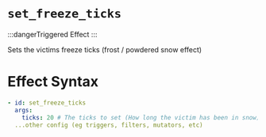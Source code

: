 # `set_freeze_ticks`
:::dangerTriggered Effect
:::

Sets the victims freeze ticks (frost / powdered snow effect)

# Effect Syntax
```yaml
- id: set_freeze_ticks
  args:
    ticks: 20 # The ticks to set (How long the victim has been in snow)
  ...other config (eg triggers, filters, mutators, etc)
```

